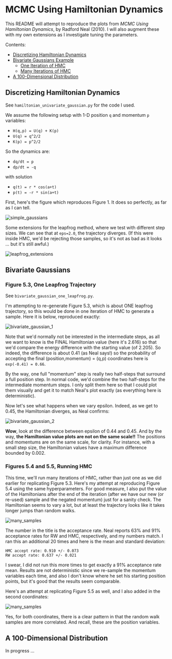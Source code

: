 # MCMC Using Hamiltonian Dynamics

This README will attempt to reproduce the plots from *MCMC Using Hamiltonian
Dynamics*, by Radford Neal (2010). I will also augment these with my own
extensions as I investigate tuning the parameters.

Contents:

- [Discretizing Hamiltonian Dynamics](#discretizing-hamiltonian-dynamics)
- [Bivariate Gaussians Example](#bivariate-gaussians)
    - [One Iteration of HMC](#figure-53-one-leapfrog-trajectory)
    - [Many Iterations of HMC](#figure-54-and-55-running-hmc)
- [A 100-Dimensional Distribution](#a-100-dimensional-distribution)

## Discretizing Hamiltonian Dynamics

See `hamiltonian_univariate_gaussian.py` for the code I used.

We assume the following setup with 1-D position `q` and momentum `p` variables:

- `H(q,p) = U(q) + K(p)`
- `U(q) = q^2/2`
- `K(p) = p^2/2`

So the dynamics are:

- `dq/dt = p`
- `dp/dt = -q`

with solution

- `q(t) = r * cos(a+t)`
- `p(t) = -r * sin(a+t)`

First, here's the figure which reproduces Figure 1. It does so perfectly, as far
as I can tell. 

![simple_gaussians](figures/univariate_gaussians.png?raw=true)

Some extensions for the leapfrog method, where we test with different step
sizes. We can see that at `eps=2.0`, the trajectory diverges. (If this were
inside HMC, we'd be rejecting those samples, so it's not as bad as it looks ...
but it's still awful.)

![leapfrog_extensions](figures/univariate_gaussians_leapfrog_tests.png?raw=true)




## Bivariate Gaussians

### Figure 5.3, One Leapfrog Trajectory

See `bivariate_gaussian_one_leapfrog.py`.

I'm attempting to re-generate Figure 5.3, which is about ONE leapfrog
trajectory, so this would be done in one iteration of HMC to generate a sample.
Here it is below, reproduced exactly:

![bivariate_gaussian_1](figures/bivariate_gaussians_one_leapfrog_traj.png?raw=true)

Note that we'd normally not be interested in the intermediate steps, as all we
want to know is the FINAL Hamiltonian value (here it's 2.616) so that we'd
compare the energy difference with the starting value (of 2.205). So indeed, the
difference is about 0.41 (as Neal says!) so the probability of accepting the
final (position,momentum) = (q,p) coordinates here is `exp(-0.41) = 0.66`.

By the way, one full "momentum" step is really two half-steps that surround a
full position step. In normal code, we'd combine the two half-steps for the
intermediate momentum steps. I only split them here so that I could plot them
visually and get it to match Neal's plot exactly (as everything here is
deterministic).

Now let's see what happens when we vary epsilon. Indeed, as we get to 0.45, the
Hamiltonian diverges, as Neal confirms:

![bivariate_gaussian_2](figures/bivariate_gaussians_one_leapfrog_investigation.png?raw=true)

**Wow**, look at the difference between epsilon of 0.44 and 0.45. And by the
way, **the Hamiltonian value plots are not on the same scale!!** The positions
and momentums are on the same scale, for clarity. For instance, with a small
step size, the Hamiltonian values have a maximum difference bounded by 0.002.



### Figures 5.4 and 5.5, Running HMC

This time, we'll run many iterations of HMC, rather than just one as we did
earlier for replicating Figure 5.3. Here's my attempt at reproducing Figure 5.4
using the same hyperparameters. For good measure, I also put the value of the
Hamiltonians after the end of the iteration (after we have our new (or re-used)
sample and the negated momentum) just for a sanity check. The Hamiltonian seems
to vary a lot, but at least the trajectory looks like it takes longer jumps than
random walks.

![many_samples](figures/bivariate_gaussians_many_samples.png?raw=true)

The number in the title is the acceptance rate. Neal reports 63% and 91%
acceptance rates for RW and HMC, respectively, and my numbers match. I ran this
an additional 20 times and here is the mean and standard deviation:

```
HMC accept rate: 0.910 +/- 0.073
RW accept rate: 0.637 +/- 0.021
```

I swear, I did not run this more times to get exactly a 91% acceptance rate
mean. Results are not deterministic since we re-sample the momentum variables
each time, and also I don't know where he set his starting position points, but
it's good that the results seem comparable.

Here's an attempt at replicating Figure 5.5 as well, and I also added in the
second coordinates:

![many_samples](figures/bivariate_gaussians_fig5-5.png?raw=true)

Yes, for both coordinates, there is a clear pattern in that the random walk
samples are more correlated. And recall, these are the position variables.


## A 100-Dimensional Distribution

In progress ...
